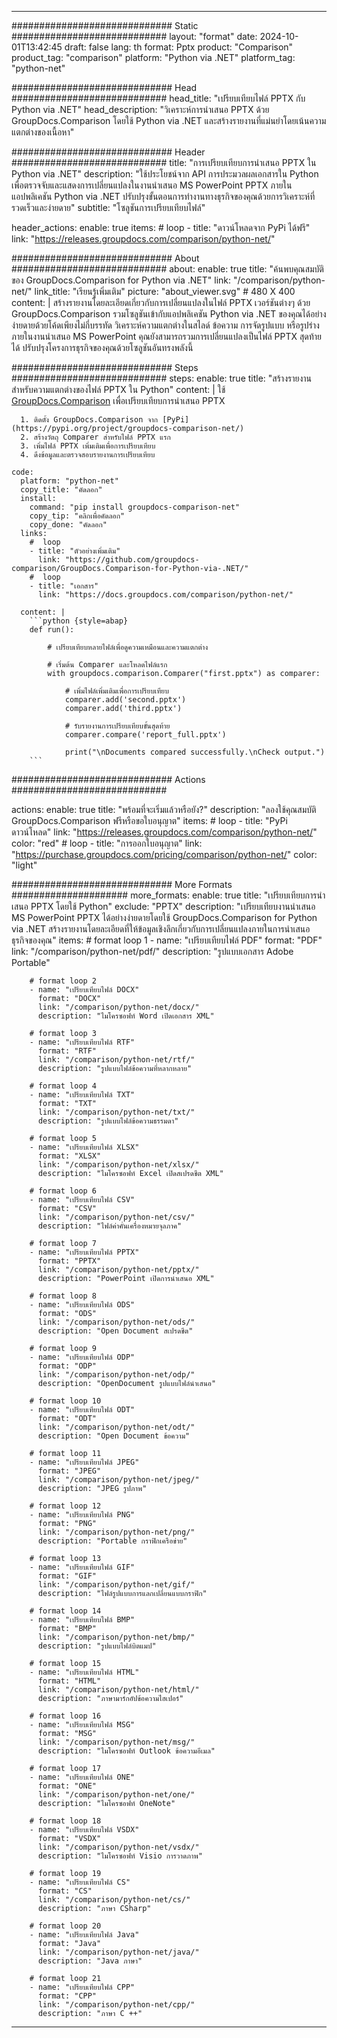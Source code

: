 
---
############################# Static ############################
layout: "format"
date:  2024-10-01T13:42:45
draft: false
lang: th
format: Pptx
product: "Comparison"
product_tag: "comparison"
platform: "Python via .NET"
platform_tag: "python-net"

############################# Head ############################
head_title: "เปรียบเทียบไฟล์ PPTX กับ Python via .NET"
head_description: "วิเคราะห์การนำเสนอ PPTX ด้วย GroupDocs.Comparison โดยใช้ Python via .NET และสร้างรายงานที่แม่นยำโดยเน้นความแตกต่างของเนื้อหา"

############################# Header ############################
title: "การเปรียบเทียบการนำเสนอ PPTX ใน Python via .NET" 
description: "ใช้ประโยชน์จาก API การประมวลผลเอกสารใน Python เพื่อตรวจจับและแสดงการเปลี่ยนแปลงในงานนำเสนอ MS PowerPoint PPTX ภายในแอปพลิเคชัน Python via .NET ปรับปรุงขั้นตอนการทำงานทางธุรกิจของคุณด้วยการวิเคราะห์ที่รวดเร็วและง่ายดาย"
subtitle: "โซลูชันการเปรียบเทียบไฟล์" 

header_actions:
  enable: true
  items:
    #  loop
    - title: "ดาวน์โหลดจาก PyPi ได้ฟรี"
      link: "https://releases.groupdocs.com/comparison/python-net/"
      
############################# About ############################
about:
    enable: true
    title: "ค้นพบคุณสมบัติของ GroupDocs.Comparison for Python via .NET"
    link: "/comparison/python-net/"
    link_title: "เรียนรู้เพิ่มเติม"
    picture: "about_viewer.svg" # 480 X 400
    content: |
       สร้างรายงานโดยละเอียดเกี่ยวกับการเปลี่ยนแปลงในไฟล์ PPTX เวอร์ชันต่างๆ ด้วย GroupDocs.Comparison รวมโซลูชันเข้ากับแอปพลิเคชัน Python via .NET ของคุณได้อย่างง่ายดายด้วยโค้ดเพียงไม่กี่บรรทัด วิเคราะห์ความแตกต่างในสไลด์ ข้อความ การจัดรูปแบบ หรือรูปร่างภายในงานนำเสนอ MS PowerPoint คุณยังสามารถรวมการเปลี่ยนแปลงเป็นไฟล์ PPTX สุดท้ายได้ ปรับปรุงโครงการธุรกิจของคุณด้วยโซลูชันอันทรงพลังนี้

############################# Steps ############################
steps:
    enable: true
    title: "สร้างรายงานสำหรับความแตกต่างของไฟล์ PPTX ใน Python"
    content: |
      ใช้ [GroupDocs.Comparison](https://products.groupdocs.com/comparison/python-net/) เพื่อเปรียบเทียบการนำเสนอ PPTX
      
      1. ติดตั้ง GroupDocs.Comparison จาก [PyPi](https://pypi.org/project/groupdocs-comparison-net/)
      2. สร้างวัตถุ Comparer สำหรับไฟล์ PPTX แรก
      3. เพิ่มไฟล์ PPTX เพิ่มเติมเพื่อการเปรียบเทียบ
      4. ดึงข้อมูลและตรวจสอบรายงานการเปรียบเทียบ
   
    code:
      platform: "python-net"
      copy_title: "คัดลอก"
      install:
        command: "pip install groupdocs-comparison-net"
        copy_tip: "คลิกเพื่อคัดลอก"
        copy_done: "คัดลอก"
      links:
        #  loop
        - title: "ตัวอย่างเพิ่มเติม"
          link: "https://github.com/groupdocs-comparison/GroupDocs.Comparison-for-Python-via-.NET/"
        #  loop
        - title: "เอกสาร"
          link: "https://docs.groupdocs.com/comparison/python-net/"
          
      content: |
        ```python {style=abap}
        def run():

            # เปรียบเทียบหลายไฟล์เพื่อดูความเหมือนและความแตกต่าง

            # เริ่มต้น Comparer และโหลดไฟล์แรก
            with groupdocs.comparison.Comparer("first.pptx") as comparer:

                # เพิ่มไฟล์เพิ่มเติมเพื่อการเปรียบเทียบ
                comparer.add('second.pptx')
                comparer.add('third.pptx')

                # รับรายงานการเปรียบเทียบขั้นสุดท้าย
                comparer.compare('report_full.pptx')

                print("\nDocuments compared successfully.\nCheck output.")
        ```            

############################# Actions ############################

actions:
  enable: true
  title: "พร้อมที่จะเริ่มแล้วหรือยัง?"
  description: "ลองใช้คุณสมบัติ GroupDocs.Comparison ฟรีหรือขอใบอนุญาต"
  items:
    #  loop
    - title: "PyPi ดาวน์โหลด"
      link: "https://releases.groupdocs.com/comparison/python-net/"
      color: "red"
        #  loop
    - title: "การออกใบอนุญาต"
      link: "https://purchase.groupdocs.com/pricing/comparison/python-net/"
      color: "light"


############################# More Formats #####################
more_formats:
    enable: true
    title: "เปรียบเทียบการนำเสนอ PPTX โดยใช้ Python"
    exclude: "PPTX"
    description: "เปรียบเทียบงานนำเสนอ MS PowerPoint PPTX ได้อย่างง่ายดายโดยใช้ GroupDocs.Comparison for Python via .NET สร้างรายงานโดยละเอียดที่ให้ข้อมูลเชิงลึกเกี่ยวกับการเปลี่ยนแปลงภายในการนำเสนอธุรกิจของคุณ"
    items: 
        # format loop 1
        - name: "เปรียบเทียบไฟล์ PDF"
          format: "PDF"
          link: "/comparison/python-net/pdf/"
          description: "รูปแบบเอกสาร Adobe Portable"

        # format loop 2
        - name: "เปรียบเทียบไฟล์ DOCX"
          format: "DOCX"
          link: "/comparison/python-net/docx/"
          description: "ไมโครซอฟท์ Word เปิดเอกสาร XML"

        # format loop 3
        - name: "เปรียบเทียบไฟล์ RTF"
          format: "RTF"
          link: "/comparison/python-net/rtf/"
          description: "รูปแบบไฟล์ข้อความที่หลากหลาย"

        # format loop 4
        - name: "เปรียบเทียบไฟล์ TXT"
          format: "TXT"
          link: "/comparison/python-net/txt/"
          description: "รูปแบบไฟล์ข้อความธรรมดา"

        # format loop 5
        - name: "เปรียบเทียบไฟล์ XLSX"
          format: "XLSX"
          link: "/comparison/python-net/xlsx/"
          description: "ไมโครซอฟท์ Excel เปิดสเปรดชีต XML"

        # format loop 6
        - name: "เปรียบเทียบไฟล์ CSV"
          format: "CSV"
          link: "/comparison/python-net/csv/"
          description: "ไฟล์ค่าคั่นเครื่องหมายจุลภาค"

        # format loop 7
        - name: "เปรียบเทียบไฟล์ PPTX"
          format: "PPTX"
          link: "/comparison/python-net/pptx/"
          description: "PowerPoint เปิดการนำเสนอ XML"

        # format loop 8
        - name: "เปรียบเทียบไฟล์ ODS"
          format: "ODS"
          link: "/comparison/python-net/ods/"
          description: "Open Document สเปรดชีต"

        # format loop 9
        - name: "เปรียบเทียบไฟล์ ODP"
          format: "ODP"
          link: "/comparison/python-net/odp/"
          description: "OpenDocument รูปแบบไฟล์นำเสนอ"

        # format loop 10
        - name: "เปรียบเทียบไฟล์ ODT"
          format: "ODT"
          link: "/comparison/python-net/odt/"
          description: "Open Document ข้อความ"

        # format loop 11
        - name: "เปรียบเทียบไฟล์ JPEG"
          format: "JPEG"
          link: "/comparison/python-net/jpeg/"
          description: "JPEG รูปภาพ"

        # format loop 12
        - name: "เปรียบเทียบไฟล์ PNG"
          format: "PNG"
          link: "/comparison/python-net/png/"
          description: "Portable กราฟิกเครือข่าย"

        # format loop 13
        - name: "เปรียบเทียบไฟล์ GIF"
          format: "GIF"
          link: "/comparison/python-net/gif/"
          description: "ไฟล์รูปแบบการแลกเปลี่ยนแบบกราฟิก"

        # format loop 14
        - name: "เปรียบเทียบไฟล์ BMP"
          format: "BMP"
          link: "/comparison/python-net/bmp/"
          description: "รูปแบบไฟล์บิตแมป"

        # format loop 15
        - name: "เปรียบเทียบไฟล์ HTML"
          format: "HTML"
          link: "/comparison/python-net/html/"
          description: "ภาษามาร์กอัปข้อความไฮเปอร์"

        # format loop 16
        - name: "เปรียบเทียบไฟล์ MSG"
          format: "MSG"
          link: "/comparison/python-net/msg/"
          description: "ไมโครซอฟท์ Outlook ข้อความอีเมล"

        # format loop 17
        - name: "เปรียบเทียบไฟล์ ONE"
          format: "ONE"
          link: "/comparison/python-net/one/"
          description: "ไมโครซอฟท์ OneNote"

        # format loop 18
        - name: "เปรียบเทียบไฟล์ VSDX"
          format: "VSDX"
          link: "/comparison/python-net/vsdx/"
          description: "ไมโครซอฟท์ Visio การวาดภาพ"

        # format loop 19
        - name: "เปรียบเทียบไฟล์ CS"
          format: "CS"
          link: "/comparison/python-net/cs/"
          description: "ภาษา CSharp"

        # format loop 20
        - name: "เปรียบเทียบไฟล์ Java"
          format: "Java"
          link: "/comparison/python-net/java/"
          description: "Java ภาษา"
          
        # format loop 21
        - name: "เปรียบเทียบไฟล์ CPP"
          format: "CPP"
          link: "/comparison/python-net/cpp/"
          description: "ภาษา C ++"
---